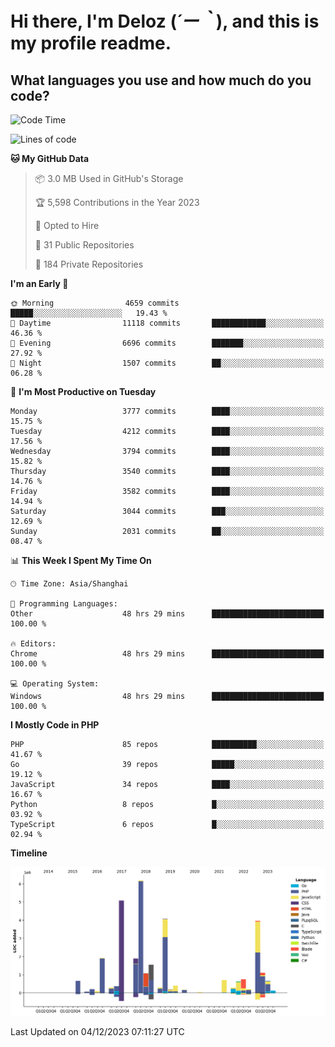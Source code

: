 # **Hi there, I'm Deloz (*´ー｀*), and this is my profile readme.**

## **What languages you use and how much do you code?**

<!--START_SECTION:waka-->
![Code Time](http://img.shields.io/badge/Code%20Time-2%2C912%20hrs%2039%20mins-blue)

![Lines of code](https://img.shields.io/badge/From%20Hello%20World%20I%27ve%20Written-32.8%20million%20lines%20of%20code-blue)

**🐱 My GitHub Data** 

> 📦 3.0 MB Used in GitHub's Storage 
 > 
> 🏆 5,598 Contributions in the Year 2023
 > 
> 💼 Opted to Hire
 > 
> 📜 31 Public Repositories 
 > 
> 🔑 184 Private Repositories 
 > 
**I'm an Early 🐤** 

```text
🌞 Morning                4659 commits        █████░░░░░░░░░░░░░░░░░░░░   19.43 % 
🌆 Daytime                11118 commits       ████████████░░░░░░░░░░░░░   46.36 % 
🌃 Evening                6696 commits        ███████░░░░░░░░░░░░░░░░░░   27.92 % 
🌙 Night                  1507 commits        ██░░░░░░░░░░░░░░░░░░░░░░░   06.28 % 
```
📅 **I'm Most Productive on Tuesday** 

```text
Monday                   3777 commits        ████░░░░░░░░░░░░░░░░░░░░░   15.75 % 
Tuesday                  4212 commits        ████░░░░░░░░░░░░░░░░░░░░░   17.56 % 
Wednesday                3794 commits        ████░░░░░░░░░░░░░░░░░░░░░   15.82 % 
Thursday                 3540 commits        ████░░░░░░░░░░░░░░░░░░░░░   14.76 % 
Friday                   3582 commits        ████░░░░░░░░░░░░░░░░░░░░░   14.94 % 
Saturday                 3044 commits        ███░░░░░░░░░░░░░░░░░░░░░░   12.69 % 
Sunday                   2031 commits        ██░░░░░░░░░░░░░░░░░░░░░░░   08.47 % 
```


📊 **This Week I Spent My Time On** 

```text
🕑︎ Time Zone: Asia/Shanghai

💬 Programming Languages: 
Other                    48 hrs 29 mins      █████████████████████████   100.00 % 

🔥 Editors: 
Chrome                   48 hrs 29 mins      █████████████████████████   100.00 % 

💻 Operating System: 
Windows                  48 hrs 29 mins      █████████████████████████   100.00 % 
```

**I Mostly Code in PHP** 

```text
PHP                      85 repos            ██████████░░░░░░░░░░░░░░░   41.67 % 
Go                       39 repos            █████░░░░░░░░░░░░░░░░░░░░   19.12 % 
JavaScript               34 repos            ████░░░░░░░░░░░░░░░░░░░░░   16.67 % 
Python                   8 repos             █░░░░░░░░░░░░░░░░░░░░░░░░   03.92 % 
TypeScript               6 repos             █░░░░░░░░░░░░░░░░░░░░░░░░   02.94 % 
```



**Timeline**

![Lines of Code chart](https://raw.githubusercontent.com/deloz/deloz/main/assets/bar_graph.png)


 Last Updated on 04/12/2023 07:11:27 UTC
<!--END_SECTION:waka-->

